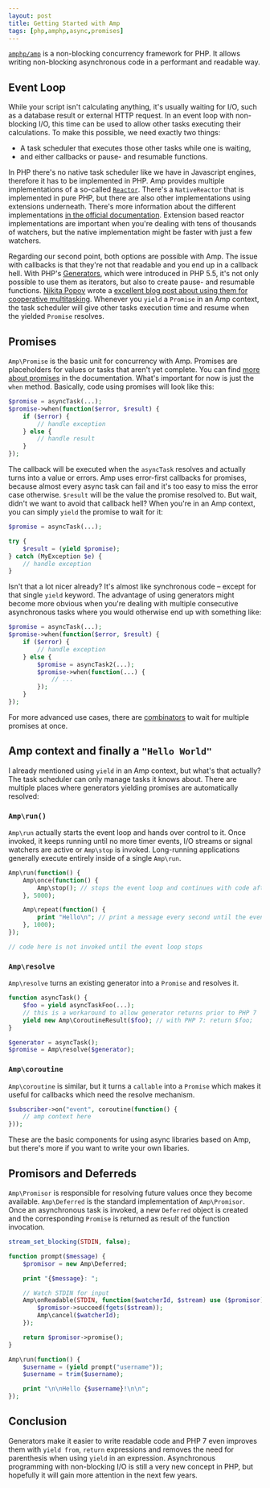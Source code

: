 ```yaml
---
layout: post
title: Getting Started with Amp
tags: [php,amphp,async,promises]
---
```

[`amphp/amp`](https://github.com/amphp/amp) is a non-blocking concurrency framework for PHP. It allows writing non-blocking asynchronous code in a performant and readable way.

## Event Loop

While your script isn't calculating anything, it's usually waiting for I/O, such as a database result or external HTTP request. In an event loop with non-blocking I/O, this time can be used to allow other tasks executing their calculations. To make this possible, we need exactly two things:

* A task scheduler that executes those other tasks while one is waiting,
* and either callbacks or pause- and resumable functions.

In PHP there's no native task scheduler like we have in Javascript engines, therefore it has to be implemented in PHP. Amp provides multiple implementations of a so-called [`Reactor`](https://github.com/amphp/amp/blob/master/lib/Reactor.php). There's a `NativeReactor` that is implemented in pure PHP, but there are also other implementations using extensions underneath. There's more information about the different implementations [in the official documentation](http://amphp.org/docs/amp/reactor-concepts.html#reactor-implementations). Extension based reactor implementations are important when you're dealing with tens of thousands of watchers, but the native implementation might be faster with just a few watchers.

Regarding our second point, both options are possible with Amp. The issue with callbacks is that they're not that readable and you end up in a callback hell. With PHP's [Generators](http://php.net/manual/en/language.generators.php), which were introduced in PHP 5.5, it's not only possible to use them as iterators, but also to create pause- and resumable functions. [Nikita Popov](https://github.com/nikic) wrote a [excellent blog post about using them for cooperative multitasking](http://nikic.github.io/2012/12/22/Cooperative-multitasking-using-coroutines-in-PHP.html). Whenever you `yield` a `Promise` in an Amp context, the task scheduler will give other tasks execution time and resume when the yielded `Promise` resolves.

## Promises

`Amp\Promise` is the basic unit for concurrency with Amp. Promises are placeholders for values or tasks that aren't yet complete. You can find [more about promises](http://amphp.org/docs/amp/managing-concurrency.html#promises) in the documentation. What's important for now is just the `when` method. Basically, code using promises will look like this:

```php
$promise = asyncTask(...);
$promise->when(function($error, $result) {
	if ($error) {
		// handle exception
	} else {
		// handle result
	}
});
```

The callback will be executed when the `asyncTask` resolves and actually turns into a value or errors. Amp uses error-first callbacks for promises, because almost every async task can fail and it's too easy to miss the error case otherwise. `$result` will be the value the promise resolved to. But wait, didn't we want to avoid that callback hell? When you're in an Amp context, you can simply `yield` the promise to wait for it:

```php
$promise = asyncTask(...);

try {
	$result = (yield $promise);
} catch (MyException $e) {
	// handle exception
}
```

Isn't that a lot nicer already? It's almost like synchronous code – except for that single `yield` keyword. The advantage of using generators might become more obvious when you're dealing with multiple consecutive asynchronous tasks where you would otherwise end up with something like:

```php
$promise = asyncTask(...);
$promise->when(function($error, $result) {
	if ($error) {
		// handle exception
	} else {
		$promise = asyncTask2(...);
		$promise->when(function(...) {
			// ...
		});
	}
});
```

For more advanced use cases, there are [combinators](http://amphp.org/docs/amp/managing-concurrency.html#combinators) to wait for multiple promises at once.

## Amp context and finally a `"Hello World"`

I already mentioned using `yield` in an Amp context, but what's that actually? The task scheduler can only manage tasks it knows about. There are multiple places where generators yielding promises are automatically resolved:

### `Amp\run()`

`Amp\run` actually starts the event loop and hands over control to it. Once invoked, it keeps running until no more timer events, I/O streams or signal watchers are active or `Amp\stop` is invoked. Long-running applications generally execute entirely inside of a single `Amp\run`.

```php
Amp\run(function() {
	Amp\once(function() {
		Amp\stop(); // stops the event loop and continues with code after the Amp\run call
	}, 5000);

	Amp\repeat(function() {
		print "Hello\n"; // print a message every second until the event loop is stopped
	}, 1000);
});

// code here is not invoked until the event loop stops
```

### `Amp\resolve`

`Amp\resolve` turns an existing generator into a `Promise` and resolves it.

```php
function asyncTask() {
	$foo = yield asyncTaskFoo(...);
	// this is a workaround to allow generator returns prior to PHP 7
	yield new Amp\CoroutineResult($foo); // with PHP 7: return $foo;
}

$generator = asyncTask();
$promise = Amp\resolve($generator);
```

### `Amp\coroutine`

`Amp\coroutine` is similar, but it turns a `callable` into a `Promise` which makes it useful for callbacks which need the resolve mechanism.

```php
$subscriber->on("event", coroutine(function() {
	// amp context here
}));
```

These are the basic components for using async libraries based on Amp, but there's more if you want to write your own libaries.

## Promisors and Deferreds

`Amp\Promisor` is responsible for resolving future values once they become available. `Amp\Deferred` is the standard implementation of `Amp\Promisor`. Once an asynchronous task is invoked, a new `Deferred` object is created and the corresponding `Promise` is returned as result of the function invocation.

```php
stream_set_blocking(STDIN, false);

function prompt($message) {
	$promisor = new Amp\Deferred;

	print "{$message}: ";

    // Watch STDIN for input
    Amp\onReadable(STDIN, function($watcherId, $stream) use ($promisor) {
		$promisor->succeed(fgets($stream));
		Amp\cancel($watcherId);
	});

	return $promisor->promise();
}

Amp\run(function() {
	$username = (yield prompt("username"));
	$username = trim($username);

	print "\n\nHello {$username}!\n\n";
});
```

## Conclusion

Generators make it easier to write readable code and PHP 7 even improves them with `yield from`, `return` expressions and removes the need for parenthesis when using `yield` in an expression. Asynchronous programming with non-blocking I/O is still a very new concept in PHP, but hopefully it will gain more attention in the next few years.
